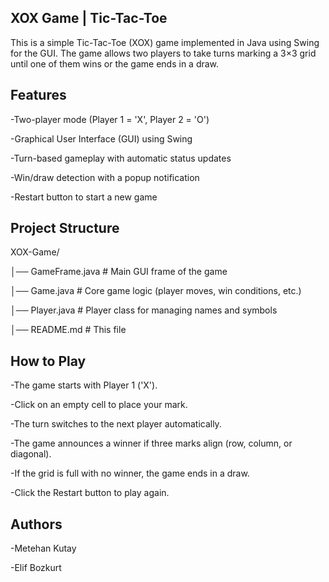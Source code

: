 ## XOX Game | Tic-Tac-Toe

This is a simple Tic-Tac-Toe (XOX) game implemented in Java using Swing for the GUI. The game allows two players to take turns marking a 3×3 grid until one of them wins or the game ends in a draw.

## Features

-Two-player mode (Player 1 = 'X', Player 2 = 'O')

-Graphical User Interface (GUI) using Swing

-Turn-based gameplay with automatic status updates

-Win/draw detection with a popup notification

-Restart button to start a new game

## Project Structure

XOX-Game/

│── GameFrame.java   # Main GUI frame of the game

│── Game.java        # Core game logic (player moves, win conditions, etc.)

│── Player.java      # Player class for managing names and symbols

│── README.md        # This file

## How to Play 

-The game starts with Player 1 ('X').

-Click on an empty cell to place your mark.

-The turn switches to the next player automatically.

-The game announces a winner if three marks align (row, column, or diagonal).

-If the grid is full with no winner, the game ends in a draw.

-Click the Restart button to play again.

## Authors 

-Metehan Kutay

-Elif Bozkurt

